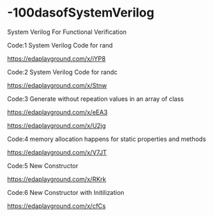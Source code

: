 # -100dasofSystemVerilog
System Verilog For Functional Verification

Code:1  System Verilog Code for rand 

https://edaplayground.com/x/iYP8

Code:2  System Verilog Code for randc

https://edaplayground.com/x/Stnw

Code:3  Generate without repeation values in an array of class

https://edaplayground.com/x/eEA3

https://edaplayground.com/x/U2jg

Code:4  memory allocation happens for static properties and methods

https://edaplayground.com/x/V7JT

Code:5  New Constructor

  https://edaplayground.com/x/RKrk
  
Code:6  New Constructor with Initilization

https://edaplayground.com/x/cfCs



